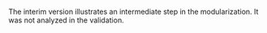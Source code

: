 The interim version illustrates an intermediate step in the modularization.
It was not analyzed in the validation.